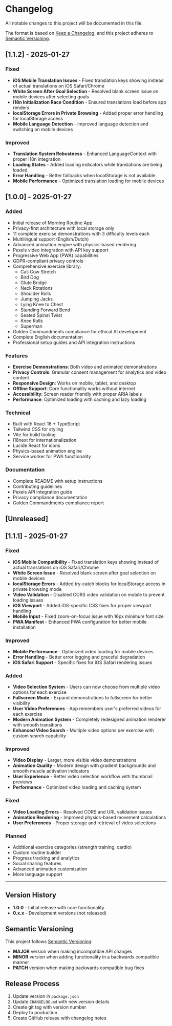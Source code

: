 # Changelog

All notable changes to this project will be documented in this file.

The format is based on [Keep a Changelog](https://keepachangelog.com/en/1.0.0/),
and this project adheres to [Semantic Versioning](https://semver.org/spec/v2.0.0.html).

## [1.1.2] - 2025-01-27

### Fixed
- **iOS Mobile Translation Issues** - Fixed translation keys showing instead of actual translations on iOS Safari/Chrome
- **White Screen After Goal Selection** - Resolved blank screen issue on mobile devices after selecting goals
- **i18n Initialization Race Condition** - Ensured translations load before app renders
- **localStorage Errors in Private Browsing** - Added proper error handling for localStorage access
- **Mobile Language Detection** - Improved language detection and switching on mobile devices

### Improved
- **Translation System Robustness** - Enhanced LanguageContext with proper i18n integration
- **Loading States** - Added loading indicators while translations are being loaded
- **Error Handling** - Better fallbacks when localStorage is not available
- **Mobile Performance** - Optimized translation loading for mobile devices

## [1.0.0] - 2025-01-27

### Added
- Initial release of Morning Routine App
- Privacy-first architecture with local storage only
- 11 complete exercise demonstrations with 3 difficulty levels each
- Multilingual support (English/Dutch)
- Advanced animation engine with physics-based rendering
- Pexels video integration with API key support
- Progressive Web App (PWA) capabilities
- GDPR-compliant privacy controls
- Comprehensive exercise library:
  - Cat-Cow Stretch
  - Bird Dog
  - Glute Bridge
  - Neck Rotations
  - Shoulder Rolls
  - Jumping Jacks
  - Lying Knee to Chest
  - Standing Forward Bend
  - Seated Spinal Twist
  - Knee Rolls
  - Superman
- Golden Commandments compliance for ethical AI development
- Complete English documentation
- Professional setup guides and API integration instructions

### Features
- **Exercise Demonstrations**: Both video and animated demonstrations
- **Privacy Controls**: Granular consent management for analytics and video content
- **Responsive Design**: Works on mobile, tablet, and desktop
- **Offline Support**: Core functionality works without internet
- **Accessibility**: Screen reader friendly with proper ARIA labels
- **Performance**: Optimized loading with caching and lazy loading

### Technical
- Built with React 18 + TypeScript
- Tailwind CSS for styling
- Vite for build tooling
- i18next for internationalization
- Lucide React for icons
- Physics-based animation engine
- Service worker for PWA functionality

### Documentation
- Complete README with setup instructions
- Contributing guidelines
- Pexels API integration guide
- Privacy compliance documentation
- Golden Commandments compliance report

## [Unreleased]

## [1.1.1] - 2025-01-27

### Fixed
- **iOS Mobile Compatibility** - Fixed translation keys showing instead of actual translations on iOS Safari/Chrome
- **White Screen Issue** - Resolved blank screen after goal selection on mobile devices
- **localStorage Errors** - Added try-catch blocks for localStorage access in private browsing mode
- **Video Validation** - Disabled CORS video validation on mobile to prevent loading issues
- **iOS Viewport** - Added iOS-specific CSS fixes for proper viewport handling
- **Mobile Input** - Fixed zoom-on-focus issue with 16px minimum font size
- **PWA Manifest** - Enhanced PWA configuration for better mobile installation

### Improved
- **Mobile Performance** - Optimized video loading for mobile devices
- **Error Handling** - Better error logging and graceful degradation
- **iOS Safari Support** - Specific fixes for iOS Safari rendering issues

### Added
- **Video Selection System** - Users can now choose from multiple video options for each exercise
- **Fullscreen Mode** - Expand demonstrations to fullscreen for better visibility
- **User Video Preferences** - App remembers user's preferred videos for each exercise
- **Modern Animation System** - Completely redesigned animation renderer with smooth transitions
- **Enhanced Video Search** - Multiple video options per exercise with custom search capability

### Improved
- **Video Display** - Larger, more visible video demonstrations
- **Animation Quality** - Modern design with gradient backgrounds and smooth muscle activation indicators
- **User Experience** - Better video selection workflow with thumbnail previews
- **Performance** - Optimized video loading and caching system

### Fixed
- **Video Loading Errors** - Resolved CORS and URL validation issues
- **Animation Rendering** - Improved physics-based movement calculations
- **User Preferences** - Proper storage and retrieval of video selections

### Planned
- Additional exercise categories (strength training, cardio)
- Custom routine builder
- Progress tracking and analytics
- Social sharing features
- Advanced animation customization
- More language support

---

## Version History

- **1.0.0** - Initial release with core functionality
- **0.x.x** - Development versions (not released)

## Semantic Versioning

This project follows [Semantic Versioning](https://semver.org/):

- **MAJOR** version when making incompatible API changes
- **MINOR** version when adding functionality in a backwards compatible manner  
- **PATCH** version when making backwards compatible bug fixes

## Release Process

1. Update version in `package.json`
2. Update `CHANGELOG.md` with new version details
3. Create git tag with version number
4. Deploy to production
5. Create GitHub release with changelog notes
